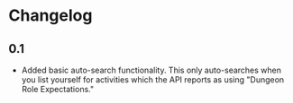 # Changelog

## 0.1

- Added basic auto-search functionality. This only auto-searches when you list
  yourself for activities which the API reports as using "Dungeon Role
  Expectations."
